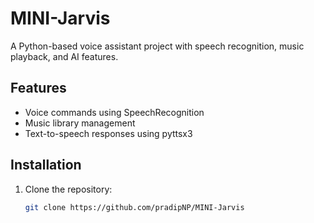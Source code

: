 # MINI-Jarvis

A Python-based voice assistant project with speech recognition, music playback, and AI features.

## Features
- Voice commands using SpeechRecognition
- Music library management
- Text-to-speech responses using pyttsx3

## Installation
1. Clone the repository:
   ```bash
   git clone https://github.com/pradipNP/MINI-Jarvis
